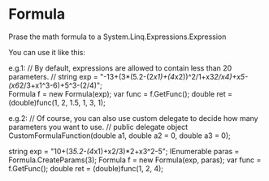 # Formula
Prase the math formula to a System.Linq.Expressions.Expression

You can use it like this:

e.g.1:
  // By default, expressions are allowed to contain less than 20 parameters.
  //
  string exp = "-13+(3*(5.2-(2*x1)+(4*x2))^2/1+x3*2/x4)+x5-(x6*2/3+x1^3-6)+5^3-(2/4)";  
  Formula f = new Formula(exp);
  var func = f.GetFunc();
  double ret = (double)func(1, 2, 1.5, 1, 3, 1);
  
e.g.2:
  // Of course, you can also use custom delegate to decide how many parameters you want to use. 
  //
  public delegate object CustomFormulaFunction(double a1, double a2 = 0, double a3 = 0);
  
  string exp = "10+(3*5.2-(4*x1)+x2/3)*2+x3^2-5";
  IEnumerable<ParameterExpression> paras = Formula.CreateParams(3);
  Formula f = new Formula(exp, paras);
  var func = f.GetFunc<CustomFormulaFunction>();
  double ret = (double)func(1, 2, 4);
